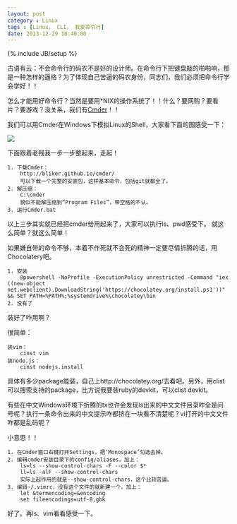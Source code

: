 ```yaml
---
layout: post
category : Linux
tags : [Linux， CLI， 我爱命令行]
date: 2013-12-29 18:40:00
---
```

{% include JB/setup %}

古语有云：不会命令行的码农不是好的设计师。在命令行下把键盘敲的啪啪响，那是一种怎样的逼格？为了体现自己苦逼的码农身份，同志们，我们必须把命令行学会学好！！

怎么才能用好命令行？当然是要用*NIX的操作系统了！！什么？要网购？要看片？要游戏？没关系，我们有[Cmder](http://bliker.github.io/cmder/)！！

我们可以用Cmder在Windows下模拟Linux的Shell，大家看下面的图感受一下：

![](http://bliker.github.io/cmder/img/git_thumb.png)

下面跟着老残我一步一步整起来，走起！

	1. 下载Cmder：
		http://bliker.github.io/cmder/
		可以下载一个完整的安装包，这样基本命令，包括git就都全了。
	2. 解压缩：
		C:\cmder
		貌似不能解压缩到“Program Files”，带空格的不认。
	3. 运行Cmder.bat
	
以上三步其实就已经把cmder给用起来了，大家可以执行ls、pwd感受下。 就这么简单？就这么简单！

如果嫌自带的命令不够，本着不作死就不会死的精神一定要尽情折腾的话，用Chocolatery吧。

	1. 安装
		@powershell -NoProfile -ExecutionPolicy unrestricted -Command "iex ((new-object net.webclient).DownloadString('https://chocolatey.org/install.ps1'))" && SET PATH=%PATH%;%systemdrive%\chocolatey\bin
	2. 没有了

装好了咋用啊？

很简单：

	装vim：
		cinst vim
	装node.js：
		cinst nodejs.install

具体有多少package能装，自己上http://chocolatey.org/去看吧。另外，用clist可以搜索支持的package，比方说我要装ruby的devkit，可以clist devkit。

有些在中文Windows环境下折腾的tx也许会发现ls出来的中文文件目录咋全是问号呢？执行一条命令出来的中文提示咋都挤在一块看不清楚呢？vi打开的中文文件咋都是乱码呢？

小意思！！

	1. 在Cmder窗口右键打开Settings，把‘Monospace’勾选去掉。
	2. 编辑cmder安装目录下的config/aliases，加上：
		ls=ls --show-control-chars -F --color $*
		ll=ls -alF --show-control-chars
		实际上起作用的就是--show-control-chars，这个比较苦逼。
	3. 编辑~/.vimrc，没有这个文件的就新建一个，加上：
		let &termencoding=&encoding
		set fileencodings=utf-8,gbk

好了。再ls、vim看看感受一下。

